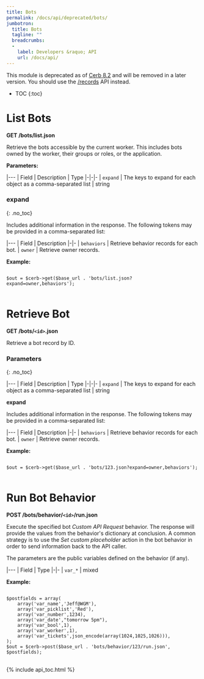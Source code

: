 ```yaml
---
title: Bots
permalink: /docs/api/deprecated/bots/
jumbotron:
  title: Bots
  tagline: ""
  breadcrumbs:
  -
    label: Developers &raquo; API
    url: /docs/api/
---
```


<div class="cerb-box note">
<p>This module is deprecated as of <a href="/releases/8.2/">Cerb 8.2</a> and will be removed in a later version. You should use the <a href="/docs/api/modules/records/">/records</a> API instead.</p>
</div>

* TOC
{:toc}

# List Bots

**GET /bots/list.json**

Retrieve the bots accessible by the current worker.  This includes bots owned by the worker, their groups or roles, or the application.

**Parameters:**

|---
| Field | Description | Type
|-|-|-
| `expand` | The keys to expand for each object as a comma-separated list | string

### expand
{: .no_toc}
	
Includes additional information in the response.  The following tokens may be provided in a comma-separated list:

|---
| Field | Description
|-|-
| `behaviors` | Retrieve behavior records for each bot.
| `owner` | Retrieve owner records.

**Example:**

<pre>
<code class="language-php">
$out = $cerb->get($base_url . 'bots/list.json?expand=owner,behaviors');
</code>
</pre>

# Retrieve Bot

**GET /bots/`<id>`.json**

Retrieve a bot record by ID.

### Parameters
{: .no_toc}

|---
| Field | Description | Type
|-|-|-
| `expand` | The keys to expand for each object as a comma-separated list | string

**expand**
	
Includes additional information in the response.  The following tokens may be provided in a comma-separated list:

|---
| Field | Description
|-|-
| `behaviors` | Retrieve behavior records for each bot.
| `owner` | Retrieve owner records.

**Example:**

<pre>
<code class="language-php">
$out = $cerb->get($base_url . 'bots/123.json?expand=owner,behaviors');
</code>
</pre>

# Run Bot Behavior

**POST /bots/behavior/`<id>`/run.json**

Execute the specified bot _Custom API Request_ behavior.  The response will provide the values from the behavior's dictionary at conclusion.  A common strategy is to use the _Set custom placeholder_ action in the bot behavior in order to send information back to the API caller.

The parameters are the public variables defined on the behavior (if any).

|---
| Field | Type
|-|-
| `var_*` | mixed

**Example:**

<pre>
<code class="language-php">
$postfields = array(
  	array('var_name','Jeff@WGM'),
  	array('var_picklist','Red'),
  	array('var_number',1234),
  	array('var_date',"tomorrow 5pm"),
  	array('var_bool',1),
  	array('var_worker',1),
  	array('var_tickets',json_encode(array(1024,1025,1026))),
);
$out = $cerb->post($base_url . 'bots/behavior/123/run.json', $postfields);
</code>
</pre>

{% include api_toc.html %}